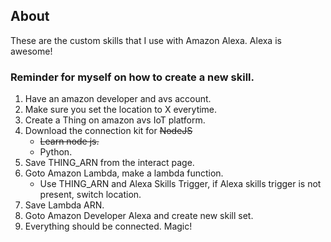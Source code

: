 ## About

These are the custom skills that I use with Amazon Alexa.
Alexa is awesome!

### Reminder for myself on how to create a new skill.

1. Have an amazon developer and avs account.
2. Make sure you set the location to X everytime.
3. Create a Thing on amazon avs IoT platform.
4. Download the connection kit for ~~NodeJS~~
    * ~~Learn node js.~~
    * Python.
5. Save THING_ARN from the interact page.
6. Goto Amazon Lambda, make a lambda function.
    * Use THING_ARN and Alexa Skills Trigger, if Alexa skills trigger is not present, switch location.
7. Save Lambda ARN.
8. Goto Amazon Developer Alexa and create new skill set.
9. Everything should be connected. Magic!
